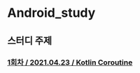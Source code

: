 # Android_study
## 스터디 주제
### [1회차 / 2021.04.23 / Kotlin Coroutine](https://github.com/leeHana21/Android_study/blob/main/kotlin_coroutine_organize.md)
